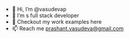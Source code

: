 - 👋 Hi, I’m @vasudevap
- 👀 I’m s full stack developer
- 💞️ Checkout my work examples here
- 📫 Reach me prashant.vasudeva@gmail.com

<!---
vasudevap/vasudevap is a ✨ special ✨ repository because its `README.md` (this file) appears on your GitHub profile.
You can click the Preview link to take a look at your changes.
--->
